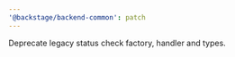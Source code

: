 ```yaml
---
'@backstage/backend-common': patch
---
```


Deprecate legacy status check factory, handler and types.
